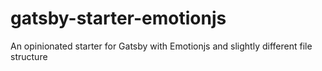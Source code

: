 # gatsby-starter-emotionjs
An opinionated starter for Gatsby with Emotionjs and slightly different file structure
